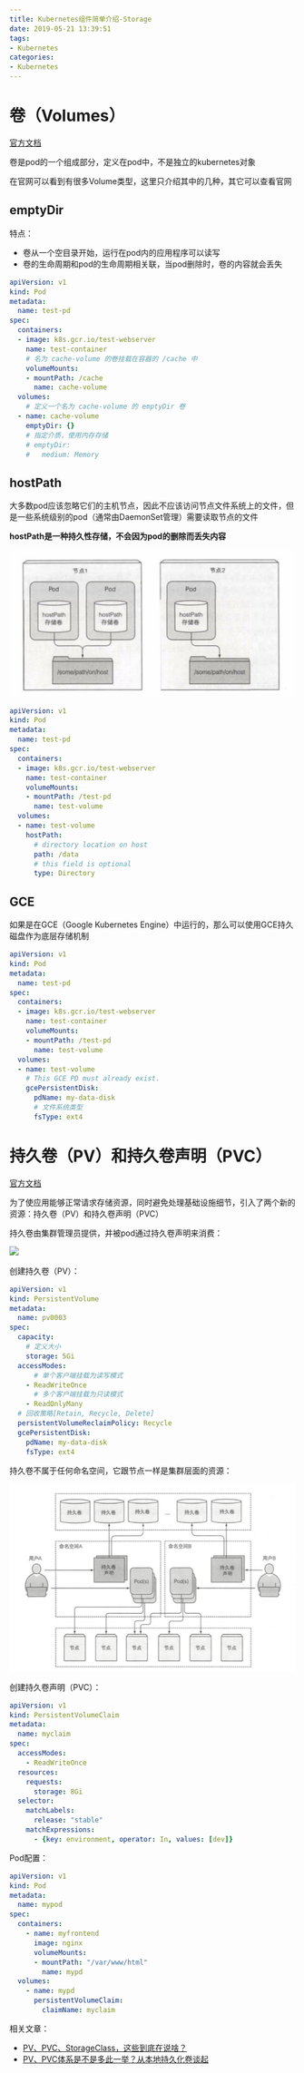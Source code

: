 ```yaml
---
title: Kubernetes组件简单介绍-Storage
date: 2019-05-21 13:39:51
tags:
- Kubernetes
categories:
- Kubernetes
---
```


# 卷（Volumes）

[官方文档](https://kubernetes.io/docs/concepts/storage/volumes/)

卷是pod的一个组成部分，定义在pod中，不是独立的kubernetes对象

在官网可以看到有很多Volume类型，这里只介绍其中的几种，其它可以查看官网

## emptyDir

特点：
* 卷从一个空目录开始，运行在pod内的应用程序可以读写
* 卷的生命周期和pod的生命周期相关联，当pod删除时，卷的内容就会丢失

```yaml
apiVersion: v1
kind: Pod
metadata:
  name: test-pd
spec:
  containers:
  - image: k8s.gcr.io/test-webserver
    name: test-container
    # 名为 cache-volume 的卷挂载在容器的 /cache 中
    volumeMounts:
    - mountPath: /cache
      name: cache-volume
  volumes:
    # 定义一个名为 cache-volume 的 emptyDir 卷
  - name: cache-volume
    emptyDir: {}
    # 指定介质，使用内存存储
    # emptyDir: 
    #   medium: Memory
```

## hostPath

大多数pod应该忽略它们的主机节点，因此不应该访问节点文件系统上的文件，但是一些系统级别的pod（通常由DaemonSet管理）需要读取节点的文件

**hostPath是一种持久性存储，不会因为pod的删除而丢失内容**

![](/images/kubernetes/Volume-hostPath.png)

```yaml
apiVersion: v1
kind: Pod
metadata:
  name: test-pd
spec:
  containers:
  - image: k8s.gcr.io/test-webserver
    name: test-container
    volumeMounts:
    - mountPath: /test-pd
      name: test-volume
  volumes:
  - name: test-volume
    hostPath:
      # directory location on host
      path: /data
      # this field is optional
      type: Directory
```

## GCE

如果是在GCE（Google Kubernetes Engine）中运行的，那么可以使用GCE持久磁盘作为底层存储机制

```yaml
apiVersion: v1
kind: Pod
metadata:
  name: test-pd
spec:
  containers:
  - image: k8s.gcr.io/test-webserver
    name: test-container
    volumeMounts:
    - mountPath: /test-pd
      name: test-volume
  volumes:
  - name: test-volume
    # This GCE PD must already exist.
    gcePersistentDisk:
      pdName: my-data-disk
      # 文件系统类型
      fsType: ext4
```

# 持久卷（PV）和持久卷声明（PVC）

[官方文档](https://kubernetes.io/docs/concepts/storage/persistent-volumes/)

为了使应用能够正常请求存储资源，同时避免处理基础设施细节，引入了两个新的资源：持久卷（PV）和持久卷声明（PVC）

持久卷由集群管理员提供，并被pod通过持久卷声明来消费：

![](/images/kubernetes/PV和PVC.png)

创建持久卷（PV）：

```yaml
apiVersion: v1
kind: PersistentVolume
metadata:
  name: pv0003
spec:
  capacity:
    # 定义大小
    storage: 5Gi
  accessModes:
      # 单个客户端挂载为读写模式
    - ReadWriteOnce
      # 多个客户端挂载为只读模式
    - ReadOnlyMany
  # 回收策略[Retain, Recycle, Delete]
  persistentVolumeReclaimPolicy: Recycle
  gcePersistentDisk:
    pdName: my-data-disk
    fsType: ext4
```

持久卷不属于任何命名空间，它跟节点一样是集群层面的资源：

![](/images/kubernetes/PV.png)

创建持久卷声明（PVC）：

```yaml
apiVersion: v1
kind: PersistentVolumeClaim
metadata:
  name: myclaim
spec:
  accessModes:
    - ReadWriteOnce
  resources:
    requests:
      storage: 8Gi
  selector:
    matchLabels:
      release: "stable"
    matchExpressions:
      - {key: environment, operator: In, values: [dev]}
```

Pod配置：

```yaml
apiVersion: v1
kind: Pod
metadata:
  name: mypod
spec:
  containers:
    - name: myfrontend
      image: nginx
      volumeMounts:
      - mountPath: "/var/www/html"
        name: mypd
  volumes:
    - name: mypd
      persistentVolumeClaim:
        claimName: myclaim
```

相关文章：
* [PV、PVC、StorageClass，这些到底在说啥？](/file/kubernetes/PV、PVC、StorageClass，这些到底在说啥？.pdf)
* [PV、PVC体系是不是多此一举？从本地持久化卷谈起](/file/kubernetes/PV、PVC体系是不是多此一举？从本地持久化卷谈起.pdf)